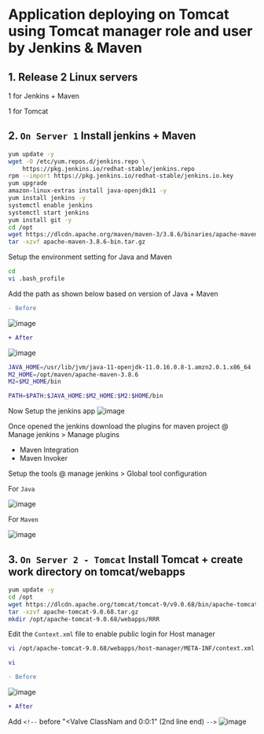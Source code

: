 # Application deploying on Tomcat using Tomcat manager role and user by Jenkins & Maven

## 1. Release 2 Linux servers
1 for Jenkins + Maven

1 for Tomcat

## 2. `On Server 1` Install jenkins + Maven
```sh
yum update -y
wget -O /etc/yum.repos.d/jenkins.repo \
    https://pkg.jenkins.io/redhat-stable/jenkins.repo
rpm --import https://pkg.jenkins.io/redhat-stable/jenkins.io.key
yum upgrade
amazon-linux-extras install java-openjdk11 -y
yum install jenkins -y
systemctl enable jenkins
systemctl start jenkins
yum install git -y
cd /opt
wget https://dlcdn.apache.org/maven/maven-3/3.8.6/binaries/apache-maven-3.8.6-bin.tar.gz
tar -xzvf apache-maven-3.8.6-bin.tar.gz
```

Setup the environment setting for Java and Maven
```sh
cd
vi .bash_profile
```

Add the path as shown below based on version of Java + Maven
```diff
- Before
```

![image](https://user-images.githubusercontent.com/111989928/199534365-046e6aa0-b0b7-419b-993b-aa106527ef3b.png)

```diff
+ After
```

![image](https://user-images.githubusercontent.com/111989928/199535469-b1bf3a7c-3cb4-47b4-97a4-9c7b40c5a4fb.png)
```sh
JAVA_HOME=/usr/lib/jvm/java-11-openjdk-11.0.16.0.8-1.amzn2.0.1.x86_64
M2_HOME=/opt/maven/apache-maven-3.8.6
M2=$M2_HOME/bin

PATH=$PATH:$JAVA_HOME:$M2_HOME:$M2:$HOME/bin
```

Now Setup the jenkins app
![image](https://user-images.githubusercontent.com/111989928/199536974-545a8c9a-e286-4591-afd4-391b9afbcb66.png)

Once opened the jenkins download the plugins for maven project @ Manage jenkins > Manage plugins

* Maven Integration
* Maven Invoker

Setup the tools @ manage jenkins > Global tool configuration

For `Java`

![image](https://user-images.githubusercontent.com/111989928/199538575-3656cd22-a254-477b-b49f-8beec3870d8b.png)

For `Maven`

![image](https://user-images.githubusercontent.com/111989928/199538740-89981c5f-c5f4-42d0-a0d5-66bfa2e685e3.png)



## 3. `On Server 2 - Tomcat` Install Tomcat + create work directory on tomcat/webapps
```sh
yum update -y
cd /opt
wget https://dlcdn.apache.org/tomcat/tomcat-9/v9.0.68/bin/apache-tomcat-9.0.68.tar.gz
tar -xzvf apache-tomcat-9.0.68.tar.gz
mkdir /opt/apache-tomcat-9.0.68/webapps/RRR
```

Edit the `Context.xml` file to enable public login for Host manager

```sh
vi /opt/apache-tomcat-9.0.68/webapps/host-manager/META-INF/context.xml
```
```sh
vi 
```
```diff
- Before
```
![image](https://user-images.githubusercontent.com/111989928/199543146-bd741583-aa7d-46c3-82b6-ce81f3eac789.png)
```diff
+ After
```
Add `<!--` before "<Valve ClassNam and 
                          0:0:1" (2nd line end) `-->`
![image](https://user-images.githubusercontent.com/111989928/199544536-01499aef-84c4-496c-9949-525466342aef.png)




